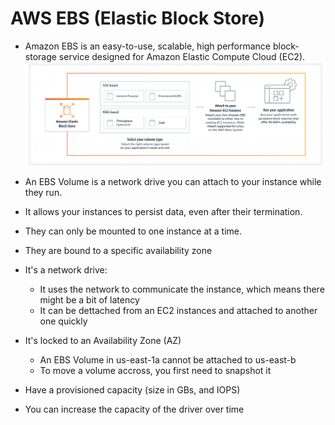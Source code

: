 # AWS EBS (Elastic Block Store)
- Amazon EBS is an easy-to-use, scalable, high performance block-storage service designed for Amazon Elastic Compute Cloud (EC2).
![Alt text](image1.png)

- An EBS Volume is a network drive you can attach to your instance while they run.
- It allows your instances to persist data, even after their termination.
- They can only be mounted to one instance at a time.
- They are bound to a specific availability zone

* It's a network drive:
    - It uses the network to communicate the instance, which means there might be a bit of latency
    - It can be dettached from an EC2 instances and attached to another one quickly

* It's locked to an Availability Zone (AZ)
    - An EBS Volume in us-east-1a cannot be attached to us-east-b
    - To move a volume accross, you first need to snapshot it

* Have a provisioned capacity (size in GBs, and IOPS)
* You can increase the capacity of the driver over time

